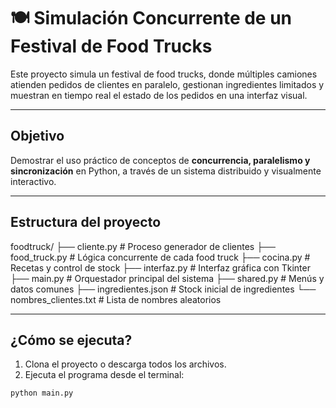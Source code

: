 # 🍽️ Simulación Concurrente de un Festival de Food Trucks

Este proyecto simula un festival de food trucks, donde múltiples camiones atienden pedidos de clientes en paralelo, gestionan ingredientes limitados y muestran en tiempo real el estado de los pedidos en una interfaz visual.

---

## Objetivo

Demostrar el uso práctico de conceptos de **concurrencia, paralelismo y sincronización** en Python, a través de un sistema distribuido y visualmente interactivo.

---

## Estructura del proyecto

foodtruck/
├── cliente.py # Proceso generador de clientes
├── food_truck.py # Lógica concurrente de cada food truck
├── cocina.py # Recetas y control de stock
├── interfaz.py # Interfaz gráfica con Tkinter
├── main.py # Orquestador principal del sistema
├── shared.py # Menús y datos comunes
├── ingredientes.json # Stock inicial de ingredientes
└── nombres_clientes.txt # Lista de nombres aleatorios

---

## ¿Cómo se ejecuta?

1. Clona el proyecto o descarga todos los archivos.
2. Ejecuta el programa desde el terminal:

```bash
python main.py
